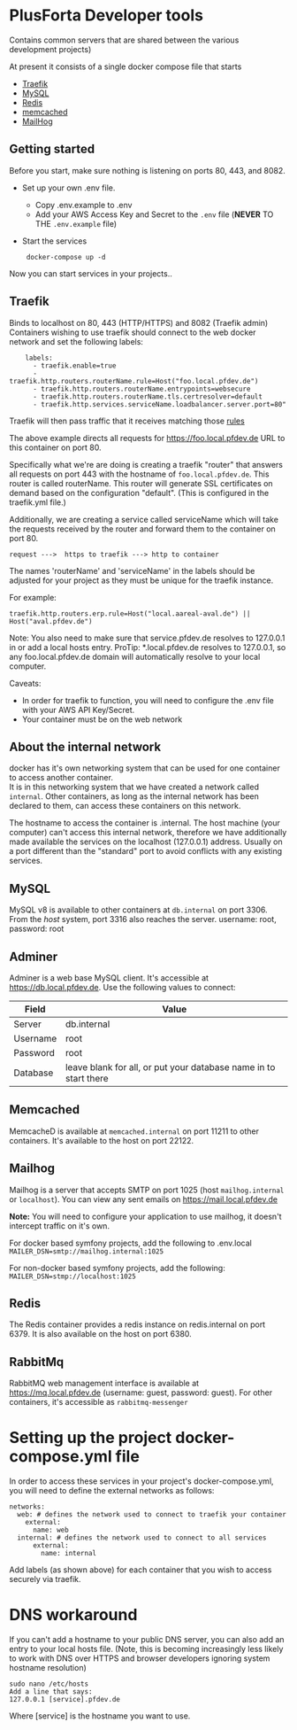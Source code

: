# PlusForta Developer tools

Contains common servers that are shared between the various development projects)

At present it consists of a single docker compose file that starts

* [Traefik](https://traefik.io/)
* [MySQL](https://hub.docker.com/_/mysql)
* [Redis](https://redis.io/)
* [memcached](https://memcached.org/)
* [MailHog](https://github.com/mailhog/MailHog)

## Getting started

Before you start, make sure nothing is listening on ports 80, 443, and 8082.

* Set up your own .env file.
    * Copy .env.example to .env
    * Add your AWS Access Key and Secret to the ```.env``` file (**NEVER** TO THE ```.env.example``` file) 
* Start the services 

       docker-compose up -d

Now you can start services in your projects..

## Traefik

Binds to localhost on 80, 443 (HTTP/HTTPS) and 8082 (Traefik admin)
Containers wishing to use traefik should connect to the web docker network and set 
the following labels:

        labels:
          - traefik.enable=true
          - traefik.http.routers.routerName.rule=Host("foo.local.pfdev.de")
          - traefik.http.routers.routerName.entrypoints=websecure
          - traefik.http.routers.routerName.tls.certresolver=default
          - traefik.http.services.serviceName.loadbalancer.server.port=80"

          
Traefik will then pass traffic that it receives matching those [rules](https://docs.traefik.io/routing/routers/)

The above example directs all requests for https://foo.local.pfdev.de URL to this container on port 80.

Specifically what we're are doing is creating a traefik "router" that answers all requests on port 443 with
the hostname of `foo.local.pfdev.de`.  This router is called routerName.   This router will generate SSL certificates
on demand based on the configuration "default". (This is configured in the traefik.yml file.)

Additionally, we are creating a service called serviceName which will take the requests received by the router and forward
them to the container on port 80.

`request --->  https to traefik ---> http to container`

The names 'routerName' and 'serviceName' in the labels should be adjusted for your project as they must be unique for the
traefik instance.  

For example:

```traefik.http.routers.erp.rule=Host("local.aareal-aval.de") || Host("aval.pfdev.de")```

Note: You also need to make sure that service.pfdev.de resolves to 127.0.0.1 in or add a local hosts entry.
ProTip: *.local.pfdev.de resolves to 127.0.0.1, so any foo.local.pfdev.de domain will automatically resolve to your
local computer.

Caveats: 
* In order for traefik to function, you will need to configure the .env file with your AWS API Key/Secret.
* Your container must be on the web network

## About the internal network

docker has it's own networking system that can be used for one container to access another container.  
It is in this networking system that we have created a network called ```internal```.  Other containers,
as long as the internal network has been declared to them, can access these containers on this network.

The hostname to access the container is <container name>.internal.    The host machine (your computer)
can't access this internal network, therefore we have additionally made available the services on the
localhost (127.0.0.1) address.   Usually on a port different than the "standard" port to avoid conflicts
with any existing services.
 
## MySQL

MySQL v8 is available to other containers at `db.internal` on port 3306.
From the _host_ system,  port 3316 also reaches the server.  username: root, password: root

## Adminer

Adminer is a web base MySQL client.  It's accessible at https://db.local.pfdev.de.  Use the following values
to connect:

| Field | Value |
|-------|-------|
| Server | db.internal |
| Username | root |
| Password | root |
| Database | leave blank for all, or put your database name in to start there |

## Memcached

MemcacheD is available at `memcached.internal` on port 11211 to other containers.  It's available to the host on port 22122.

## Mailhog

Mailhog is a server that accepts SMTP on port 1025 (host `mailhog.internal` or `localhost`). 
You can view any sent emails on https://mail.local.pfdev.de

**Note:**  You will need to configure your application to use mailhog, it doesn't intercept traffic on it's own.

For docker based symfony projects, add the following to .env.local
`MAILER_DSN=smtp://mailhog.internal:1025`

For non-docker based symfony projects, add the following:
`MAILER_DSN=stmp://localhost:1025`

## Redis

The Redis container provides a redis instance on redis.internal on port 6379.   It is also available on the host on port 6380.


## RabbitMq 

RabbitMQ web management interface is available at https://mq.local.pfdev.de (username: guest, password: guest).
For other containers, it's accessible as `rabbitmq-messenger`

# Setting up the project docker-compose.yml file

In order to access these services in your project's docker-compose.yml, you will need to define the external networks as follows:

    networks:
      web: # defines the network used to connect to traefik your container
        external:
          name: web
      internal: # defines the network used to connect to all services
          external:
            name: internal
            
Add labels (as shown above) for each container that you wish to access securely via traefik. 

# DNS workaround

If you can't add a hostname to your public DNS server, you can also add an entry to your
local hosts file.    (Note, this is becoming increasingly less likely to work with DNS over HTTPS and
browser developers ignoring system hostname resolution)

    sudo nano /etc/hosts
    Add a line that says:
    127.0.0.1 [service].pfdev.de
    
Where [service] is the hostname you want to use.
